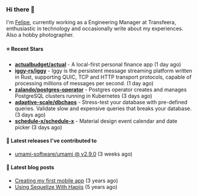 ### Hi there 👋

I'm [Felipe](https://felipe.im), currently working as a Engineering Manager at Transfeera, enthusiastic in technology and occasionally write about my experiences. Also a hobby photographer.

#### ⭐ Recent Stars
- **[actualbudget/actual](https://github.com/actualbudget/actual)** - A local-first personal finance app (1 day ago)
- **[iggy-rs/iggy](https://github.com/iggy-rs/iggy)** - Iggy is the persistent message streaming platform written in Rust, supporting QUIC, TCP and HTTP transport protocols, capable of processing millions of messages per second. (1 day ago)
- **[zalando/postgres-operator](https://github.com/zalando/postgres-operator)** - Postgres operator creates and manages PostgreSQL clusters running in Kubernetes (3 days ago)
- **[adaptive-scale/dbchaos](https://github.com/adaptive-scale/dbchaos)** - Stress-test your database with pre-defined queries. Validate slow and expensive queries that breaks your database. (3 days ago)
- **[schedule-x/schedule-x](https://github.com/schedule-x/schedule-x)** - Material design event calendar and date picker (3 days ago)

#### 🚀 Latest releases I've contributed to


- [umami-software/umami @ v2.9.0](https://github.com/umami-software/umami/releases/tag/v2.9.0) (3 weeks ago)

#### 📄 Latest blog posts
- [Creating my first mobile app](https://felipe.im/posts/creating-my-first-mobile-app/) (3 years ago)
- [Using Sequelize With Hapijs](https://felipe.im/posts/using-sequelize-with-hapijs/) (5 years ago)
